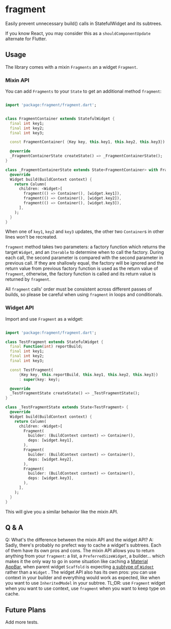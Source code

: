 # fragment

Easily prevent unnecessary build() calls in StatefulWidget and its subtrees.

If you know React, you may consider this as a `shouldComponentUpdate` alternate for Flutter.

## Usage

The library comes with a mixin `Fragments` an a widget `Fragment`.

### Mixin API

You can add `Fragments` to your `State` to get an additional method `fragment`: 

```dart

import 'package:fragment/fragment.dart';


class FragmentContainer extends StatefulWidget {
  final int key1;
  final int key2;
  final int key3;

  const FragmentContainer( {Key key, this.key1, this.key2, this.key3}) : super(key: key);

  @override
  _FragmentContainerState createState() => _FragmentContainerState();
}

class _FragmentContainerState extends State<FragmentContainer> with Fragments {
  @override
  Widget build(BuildContext context) {
    return Column(
      children: <Widget>[
        fragment(() => Container(), [widget.key1]),
        fragment(() => Container(), [widget.key2]),
        fragment(() => Container(), [widget.key3]),
      ],
    );
  }
}

```

When one of `key1`, `key2` and `key3` updates, the other two `Container`s in other lines won't be recreated.

`fragment` method takes two parameters: a factory function which returns the target `Widget`, and an `Iterable` to determine when to call the factory. During each call, the second parameter is compared with the second parameter in previous call. If they are shallowly equal, the factory will be ignored and the return value from previous factory function is used as the return value of `fragment`, otherwise, the factory function is called and its return value is returned by `fragment`.

All `fragment` calls' order must be consistent across different passes of builds, so please be careful when using `fragment` in loops and conditionals.

### Widget API

Import and use `Fragment` as a widget:

```dart

import 'package:fragment/fragment.dart';

class TestFragment extends StatefulWidget {
  final Function(int) reportBuild;
  final int key1;
  final int key2;
  final int key3;

  const TestFragment(
      {Key key, this.reportBuild, this.key1, this.key2, this.key3})
      : super(key: key);

  @override
  _TestFragmentState createState() => _TestFragmentState();
}

class _TestFragmentState extends State<TestFragment> {
  @override
  Widget build(BuildContext context) {
    return Column(
      children: <Widget>[
        Fragment(
          builder: (BuildContext context) => Container(),
          deps: [widget.key1],
        ),
        Fragment(
          builder: (BuildContext context) => Container(),
          deps: [widget.key2],
        ),
        Fragment(
          builder: (BuildContext context) => Container(),
          deps: [widget.key3],
        ),
      ],
    );
  }
}
```

This will give you a similar behavior like the mixin API.

## Q & A

Q: 
What's the difference between the mixin API and the widget API?
A:
Sadly, there's probably no prefect way to cache a widget's subtrees. Each of them have its own pros and cons.
The mixin API allows you to return anything from your `fragment`: a list, a `PreferredSizeWidget`, a builder... which makes it the only way to go in some situation like caching a [Material AppBar](https://docs.flutter.io/flutter/material/AppBar-class.html), when parent widget `Scaffold` is expecting [a subtype of `Widget`](https://docs.flutter.io/flutter/material/Scaffold/appBar.html) rather than a `Widget` .
The widget API also has its own pros: you can use context in your builder and everything would work as expected, like when you want to use `InheritedModel` in your subtree.
TL;DR: use `Fragment` widget when you want to use context, use `fragment` when you want to keep type on cache.

## Future Plans

Add more tests.